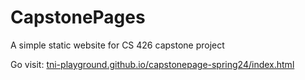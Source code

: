 # CapstonePages
A simple static website for CS 426 capstone project

Go visit: [tni-playground.github.io/capstonepage-spring24/index.html](https://tni-playground.github.io/CapstonePage-Spring24/index.html)
